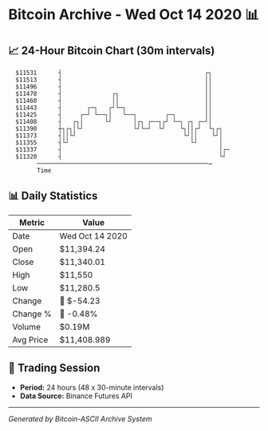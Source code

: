 # Bitcoin Archive - Wed Oct 14 2020 📊

## 📈 24-Hour Bitcoin Chart (30m intervals)

```
  $11531      ┤                                        ┌┐      
  $11513      ┤                                        ││      
  $11496      ┤                                        ││      
  $11478      ┤              ┌┐                        ││      
  $11460      ┤              ││                        ││      
  $11443      ┤       ┌─┐   ┌┘└─┐                      ││      
  $11425      ┤     ┌─┘ └──┐│   └──┐        ┌─┐        ││      
  $11408      ┤   ┌┐│      └┘      │┌┐ ┌──┐┌┘ └─┐ ┌┐ ┌─┘│      
  $11390      ┼┐┌┐│└┘              └┘└─┘  └┘    └┐││┌┘  └┐┌┐   
  $11373      ┤││└┘                              └┘││    └┘│   
  $11355      ┤└┘                                  └┘      │   
  $11337      ┤                                            │┌─ 
  $11320      ┤                                            └┘  
        ────────────────────────────────────────────────→
        Time
```

## 📊 Daily Statistics

| Metric | Value |
|--------|-------|
| Date | Wed Oct 14 2020 |
| Open | $11,394.24 |
| Close | $11,340.01 |
| High | $11,550 |
| Low | $11,280.5 |
| Change | 🔴 $-54.23 |
| Change % | 🔴 -0.48% |
| Volume | $0.19M |
| Avg Price | $11,408.989 |

## 📅 Trading Session

- **Period:** 24 hours (48 x 30-minute intervals)
- **Data Source:** Binance Futures API

---
*Generated by Bitcoin-ASCII Archive System*
